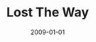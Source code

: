 ---
type: collaboration
title: Lost The Way
artist: Aniday
date: 2009-01-01
img: /images/collaborations/lost-the-way.jpg
discs:
  - tracks:
    - Lost The Way
credits:
  - key: Artwork
    value: Robby Valentine
---